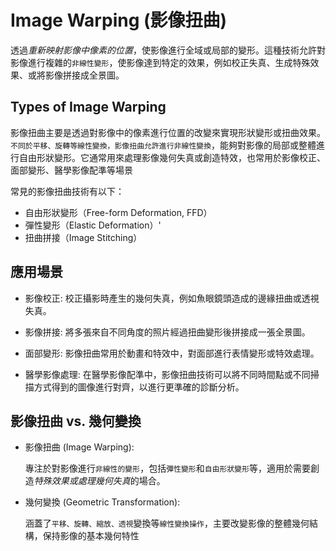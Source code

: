 # Image Warping (影像扭曲)

透過$重新映射影像中像素的位置$，使影像進行全域或局部的變形。這種技術允許對影像進行複雜的`非線性變形`，使影像達到特定的效果，例如校正失真、生成特殊效果、或將影像拼接成全景圖。

## Types of Image Warping

影像扭曲主要是透過對影像中的像素進行位置的改變來實現形狀變形或扭曲效果。`不同於平移、旋轉等線性變換，影像扭曲允許進行非線性變換`，能夠對影像的局部或整體進行自由形狀變形。它通常用來處理影像幾何失真或創造特效，也常用於影像校正、面部變形、醫學影像配準等場景

常見的影像扭曲技術有以下：

- 自由形狀變形（Free-form Deformation, FFD）
- 彈性變形（Elastic Deformation）'
- 扭曲拼接（Image Stitching）

## 應用場景

- 影像校正: 校正攝影時產生的幾何失真，例如魚眼鏡頭造成的邊緣扭曲或透視失真。

- 影像拼接: 將多張來自不同角度的照片經過扭曲變形後拼接成一張全景圖。

- 面部變形: 影像扭曲常用於動畫和特效中，對面部進行表情變形或特效處理。

- 醫學影像處理: 在醫學影像配準中，影像扭曲技術可以將不同時間點或不同掃描方式得到的圖像進行對齊，以進行更準確的診斷分析。

## 影像扭曲 vs. 幾何變換

- 影像扭曲 (Image Warping):

  專注於對影像進行`非線性的變形`，包括`彈性變形`和`自由形狀變形`等，適用於需要創造*特殊效果或處理幾何失真*的場合。

- 幾何變換 (Geometric Transformation):

  涵蓋了`平移、旋轉、縮放、透視`變換等`線性變換操作`，主要改變影像的整體幾何結構，保持影像的基本幾何特性

